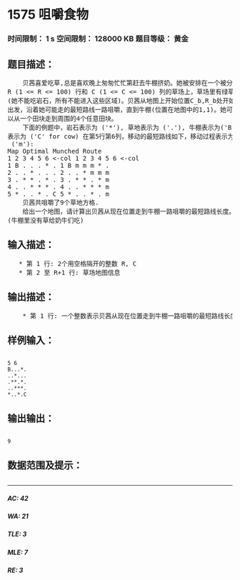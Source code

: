 # 1575 咀嚼食物   
### 时间限制： 1 s     空间限制： 128000 KB     题目等级： 黄金  
## 题目描述：  

<pre>
    贝茜喜爱吃草,总是喜欢晚上匆匆忙忙第赶去牛棚挤奶。她被安排在一个被分割成  
R (1 <= R <= 100) 行和 C (1 <= C <= 100) 列的草场上，草场里有绿草和岩石  
(她不能吃岩石，所有不能进入这些区域)。贝茜从地图上开始位置C_b,R_b处开始  
出发，沿着她可能走的最短路线一路咀嚼，直到牛棚(位置在地图中的1,1)。她可  
以从一个田块走到周围的4个任意田块。
    下面的例题中，岩石表示为 ('*'), 草地表示为 ('.'), 牛棚表示为('B'), 贝茜  
表示为 ('C' for cow) 在第5行第6列，移动的最短路线如下，移动过程表示为  
 ('m'):
Map Optimal Munched Route  
1 2 3 4 5 6 <-col 1 2 3 4 5 6 <-col  
1 B . . . * . 1 B m m m * .  
2 . . * . . . 2 . . * m m m  
3 . * * . * . 3 . * * . * m  
4 . . * * * . 4 . . * * * m  
5 * . . * . C 5 * . . * . m
    贝茜共咀嚼了9个草地方格.
    给出一个地图，请计算出贝茜从现在位置走到牛棚一路咀嚼的最短路线长度。  
(牛棚里没有草给奶牛们吃)
</pre>
  
  
## 输入描述：  

<pre>
   * 第 1 行: 2个用空格隔开的整数 R, C
   * 第 2 至 R+1 行: 草场地图信息
</pre>
  
  
## 输出描述：  

<pre>
    * 第 1 行: 一个整数表示贝茜从现在位置走到牛棚一路咀嚼的最短路线长度
</pre>
  
  
## 样例输入：  

<pre><code>
5 6  
B...*.  
..*...  
.**.*.  
..***.  
*..*.C
</code></pre>
  
  
## 输出输出：  

<pre><code>
9
</code></pre>
  
  
## 数据范围及提示：  

<pre>
</pre>
  
  
***  

##### AC: 42  
##### WA: 21  
##### TLE: 3  
##### MLE: 7  
##### RE: 3  

